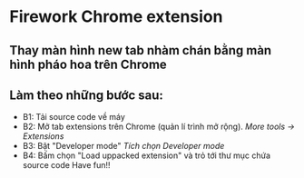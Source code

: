 # Firework Chrome extension

Thay màn hình new tab nhàm chán bằng màn hình pháo hoa trên Chrome 
---------------------------------------
## Làm theo những bước sau:
- B1: Tải source code về máy
- B2: Mở tab extensions trên Chrome (quản lí trình mở rộng).
*More tools -> Extensions*
- B3: Bật "Developer mode"
*Tích chọn Developer mode*
- B4: Bấm chọn "Load uppacked extension" và trỏ tới thư mục chứa source code
Have fun!! 
